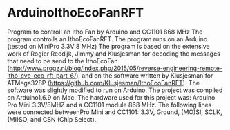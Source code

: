# ArduinoIthoEcoFanRFT
Program to controll an Itho Fan by Arduino and CC1101 868 MHz
The program controlls an IthoEcoFanRFT. The program runs on an Arduino (tested on MiniPro 3.3V 8 MHz)
The program is based on the extensive work of Rogier Reedijk, Jimmy and Klusjesman for decoding the messages that need to be send to the IthoEcoFan (http://www.progz.nl/blog/index.php/2015/05/reverse-engineering-remote-itho-cve-eco-rft-part-6/), and on the software written by Klusjesman for ATMega328P (https://github.com/Klusjesman/IthoEcoFanRFT). The software was slightly modified to run on Arduino. The project was compiled on Arduino1.6.9 on Mac.
The hardware used for this project was: Arduino Pro Mini 3.3V/8MHZ and a CC1101 module 868 MHz. The following lines were connected betweenPro Mini and CC1101: 3.3V, Ground, (MO)SI, SCLK, (MI)SO, and CSN (Chip Select).
